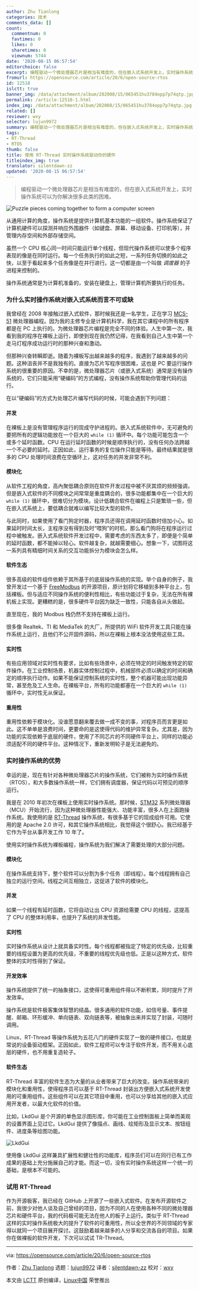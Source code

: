 ```yaml
---
author: Zhu Tianlong
categories: 技术
comments_data: []
count:
  commentnum: 0
  favtimes: 0
  likes: 0
  sharetimes: 0
  viewnum: 5744
date: '2020-08-15 06:57:54'
editorchoice: false
excerpt: 编程驱动一个微处理器芯片是相当有难度的，但在嵌入式系统开发上，实时操作系统可以为你解决很多此类的困难。
fromurl: https://opensource.com/article/20/6/open-source-rtos
id: 12518
islctt: true
banner_img: /data/attachment/album/202008/15/065451hu3784opp7p74qtp.jpg
permalink: /article-12518-1.html
index_img: /data/attachment/album/202008/15/065451hu3784opp7p74qtp.jpg.thumb.jpg
related: []
reviewer: wxy
selector: lujun9972
summary: 编程驱动一个微处理器芯片是相当有难度的，但在嵌入式系统开发上，实时操作系统可以为你解决很多此类的困难。
tags:
- RT-Thread
- RTOS
thumb: false
title: 使用 RT-Thread 实时操作系统驱动你的硬件
titleindex_img: true
translator: silentdawn-zz
updated: '2020-08-15 06:57:54'
---
```



> 
> 编程驱动一个微处理器芯片是相当有难度的，但在嵌入式系统开发上，实时操作系统可以为你解决很多此类的困难。
> 
> 
> 


![Puzzle pieces coming together to form a computer screen](/data/attachment/album/202008/15/065451hu3784opp7p74qtp.jpg "Puzzle pieces coming together to form a computer screen")


从通用计算的角度，操作系统是提供计算机基本功能的一组软件。操作系统保证了计算机硬件可以探测并响应外围器件（如键盘、屏幕、移动设备、打印机等），并管理内存空间和外部存储空间。


虽然一个 CPU 核心同一时间只能运行单个线程，但现代操作系统可以使多个程序表现的像是在同时运行。每一个任务执行的如此之短，一系列任务切换的如此之快，以至于看起来多个任务像是在并行进行。这一切都是由一个叫做 *调度器* 的子进程来控制的。


操作系统通常是为计算机准备的，安装在硬盘上，管理计算机所要执行的任务。


### 为什么实时操作系统对嵌入式系统而言不可或缺


我曾经在 2008 年接触过嵌入式软件，那时候我还是一名学生，正在学习 [MCS-51](https://en.wikipedia.org/wiki/Intel_MCS-51) 微处理器编程。因为我的主修专业是计算机科学，我在其它课程中的所有程序都是在 PC 上执行的。为微处理器芯片编程是完全不同的体验。人生中第一次，我看到我的程序在裸板上运行，即使到现在我仍然记得，在我看到自己人生中第一个走马灯程序成功运行时的那种兴奋和激动。


但那种兴奋转瞬即逝。随着为裸板写出越来越多的程序，我遇到了越来越多的问题。这种沮丧并不是我独有的。直接为芯片写程序很困难，这也是 PC 要运行操作系统的很重要的原因。不幸的是，微处理器芯片（或嵌入式系统）通常是没有操作系统的，它们只能采用“硬编码”的方式编程，没有操作系统帮助你管理代码的运行。


在以“硬编码”的方式为处理芯片编写代码的时候，可能会遇到下列问题：


#### 并发


在裸板上是没有管理程序运行的现成守护进程的。嵌入式系统软件中，无可避免的要把所有的逻辑功能放在一个巨大的 `while (1)` 循环中。每个功能可能包含一个或多个延时函数。CPU 在运行延时函数的时候是顺序执行的，没有任何办法跨越一个不必要的延时。正因如此，运行事务的复位操作只能是等待。最终结果就是很多的 CPU 处理时间浪费在空循环上，这对任务的并发非常不利。


#### 模块化


从软件工程的角度，高內聚低耦合原则在软件开发过程中被不厌其烦的频频强调，但是嵌入式软件的不同模块之间常常是重度耦合的，很多功能都集中在一个巨大的 `while (1)` 循环中，很难切分为模块。设计低耦合软件在编程上只是繁琐一些，但在嵌入式系统上，要低耦合就难以编写比较大型的软件。


与此同时，如果使用了看门狗定时器，程序员还得在调用延时函数时倍加小心。如果延时时间太长，主程序没有得到及时“喂狗”的时机，那么看门狗将在程序运行过程中被触发。嵌入式系统软件开发过程中，需要考虑的东西太多了，即便是个简单的延时函数，都不能掉以轻心。软件越复杂，就越需要细心。想象一下，试图将这一系列具有精细时间关系的交互功能拆分为模块会怎么样。


#### 软件生态


很多高级的软件组件依赖于其所基于的底层操作系统的实现。举个自身的例子，我曾开发过一个基于 [FreeModbus](https://www.embedded-solutions.at/files/freemodbus-v1.6-apidoc/) 的开源项目，原计划将它移植到多种平台上，包括裸板。但与适应不同操作系统的便利性相比，有些功能过于复杂，无法在所有裸机板上实现。更糟糕的是，很多硬件平台因为缺乏一致性，只能各自从头做起。


直至现在，我的 Modbus 栈仍然不支持在裸板上运行。


很多像 Realtek、TI 和 MediaTek 的大厂，所提供的 WiFi 软件开发工具只能在操作系统上运行，且他们不公开固件源码，所以在裸板上根本没法使用这些工具。


#### 实时性


有些应用领域对实时性有要求，比如有些场景中，必须在特定的时间触发特定的软件操作。在工业控制场景，机器实体控制过程中，机械部件必须以确定的时间和确定的顺序执行动作。如果不能保证控制系统的实时性，整个机器可能出现功能异常，甚至危及工人生命。在裸板平台，所有的功能都塞在一个巨大的 `while (1)` 循环中，实时性无从保证。


#### 重用性


重用性依赖于模块化。没谁愿意翻来覆去做一成不变的事，对程序员而言更是如此。这不单单是浪费时间，更要命的是这使得代码的维护异常复杂。尤其是，因为功能的实现依赖于底层的硬件，使用了不同芯片的不同硬件平台上，同样的功能必须适配不同的硬件平台。这种情况下，重新发明轮子是无法避免的。


### 实时操作系统的优势


幸运的是，现在有针对各种微处理器芯片的操作系统，它们被称为实时操作系统（RTOS），和大多数操作系统一样，它们拥有调度器，保证代码以可预见的顺序运行。


我是在 2010 年初次在裸板上使用实时操作系统。那时候，[STM32](https://en.wikipedia.org/wiki/STM32) 系列微处理器（MCU）开始流行，因为这种微处理器性能强大、功能丰富，很多人在上面跑操作系统。我使用的是 [RT-Thread](https://github.com/RT-Thread/rt-thread) 操作系统，有很多基于它的现成组件可用。它使用的是 Apache 2.0 许可，和其它操作系统相比，我觉得这个很舒心。我已经基于它作为平台从事开发工作 10 年了。


使用实时操作系统为裸板编程，操作系统为我们解决了需要处理的大部分问题。


#### 模块化


在操作系统支持下，整个软件可以分割为多个任务（即线程）。每个线程拥有自己独立的运行空间。线程之间互相独立，这促进了软件的模块化。


#### 并发


如果一个线程有延时函数，它将自动让出 CPU 资源给需要 CPU 的线程，这提高了 CPU 的整体利用率，也提升了系统的并发性能。


#### 实时性


实时操作系统从设计上就具备实时性。每个线程都被指定了特定的优先级，比较重要的线程设置为更高的优先级，不重要的线程优先级也低。正是以这种方式，软件整体的实时性得到了保证。


#### 开发效率


操作系统提供了统一的抽象接口，这使得可重用组件得以不断积累，同时提升了开发效率。


操作系统是软件极客集体智慧的结晶。很多通用的软件功能，如信号量、事件提醒、邮箱、环形缓冲、单向链表、双向链表等，被抽象出来并实现了封装，可随时调用。


Linux、RT-Thread 等操作系统为五花八门的硬件实现了一致的硬件接口，也就是常说的设备驱动框架。正因如此，软件工程师可以专注于软件开发，而不用关心底层的硬件，也不用重复造轮子。


#### 软件生态


RT-Thread 丰富的软件生态为大量的从业者带来了巨大的改变。操作系统带来的模块化和重用性，使得程序员可以基于 RT-Thread 封装出方便嵌入式系统开发使用的可重用组件。这些组件可以在其它项目中重用，也可以分享给其他的嵌入式应用开发者，以最大化软件的价值。


比如，LkdGui 是个开源的单色显示图形库，你可能在工业控制面板上简单而美观的设置界面上见过它。LkdGui 提供了像描点、画线、绘矩形及显示文本、按钮组件、进度条等绘图功能。


![LkdGui](/data/attachment/album/202008/15/065758q2oi2pqupq1zi5pp.jpg "LkdGui")


使用像 LkdGui 这样兼具扩展性和健壮性的功能库，程序员们可以在同行已有工作成果的基础上充分施展自己的才能。而这一切，没有实时操作系统这样一个统一的基础，是根本不可能的。


### 试用 RT-Thread


作为开源极客，我已经在 GitHub 上开源了一些嵌入式软件。在发布开源软件之前，我很少对他人谈及自己曾经的项目，因为不同的人在使用各种不同的微处理器芯片和硬件平台，我的代码极可能无法在他人的板子上运行。类似于 RT-Thread 这样的实时操作系统极大的提升了软件的可重用性，所以全世界的不同领域的专家得以就同一个项目展开探讨。这鼓励着越来越多的人分享和交流各自的项目。如果你在做裸板的软件开发，下次可以试试 TR-Thread。




---


via: <https://opensource.com/article/20/6/open-source-rtos>


作者：[Zhu Tianlong](https://opensource.com/users/zhu-tianlong) 选题：[lujun9972](https://github.com/lujun9972) 译者：[silentdawn-zz](https://github.com/silentdawn-zz) 校对：[wxy](https://github.com/wxy)


本文由 [LCTT](https://github.com/LCTT/TranslateProject) 原创编译，[Linux中国](https://linux.cn/) 荣誉推出